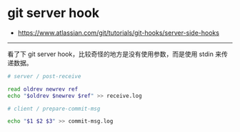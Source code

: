 # git server hook

+ https://www.atlassian.com/git/tutorials/git-hooks/server-side-hooks

---

看了下 git server hook，比较奇怪的地方是没有使用参数，而是使用 stdin 来传递数据。

```sh
# server / post-receive

read oldrev newrev ref
echo "$oldrev $newrev $ref" >> receive.log
```

```sh
# client / prepare-commit-msg

echo "$1 $2 $3" >> commit-msg.log
```

